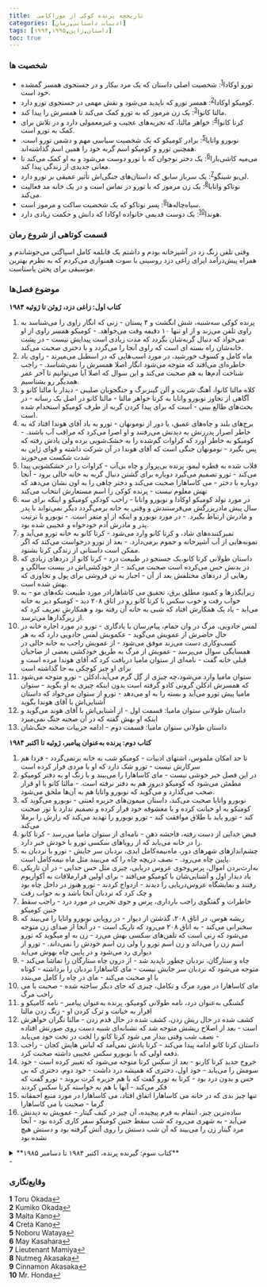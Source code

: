 ```yaml
---
title:  تاریخچه پرنده کوکی از موراکامی
categories: [ادبیات داستانی,رمان]
tags: [داستان,ژاپن,۱۹۹۴,۱۹۹۵]
toc: true
---
```


### شخصیت ها
- تورو اوکادا<sup id="a1">[1](#f1)</sup>: شخصیت اصلی داستان که یک مرد بیکار و در جستجوی همسر گمشده خود است.
- کومیکو اوکادا<sup id="a2">[2](#f2)</sup>: همسر تورو که ناپدید می‌شود و نقش مهمی در جستجوی تورو دارد.
- مالتا کانوا<sup id="a3">[3](#f3)</sup>: یک زن مرموز که به تورو کمک می‌کند تا همسرش را پیدا کند.
- کرتا کانوا<sup id="a4">[4](#f4)</sup>: خواهر مالتا، که تجربه‌های عجیب و غیرمعمولی دارد و در تلاش برای کمک به تورو است.
- نوبورو واتایا<sup id="a5">[5](#f5)</sup>: برادر کومیکو که یک شخصیت سیاسی مهم و دشمن تورو است. همچنین تورو و کومیکو اسم گربه خود را همین اسم گذاشته‌اند.
- می‌میه کاشی‌بارا<sup id="a6">[6](#f6)</sup>: یک دختر نوجوان که با تورو دوست می‌شود و به او کمک می‌کند تا معانی جدیدی از زندگی پیدا کند.
- لی‌یو شینگو<sup id="a7">[7](#f7)</sup>: یک سرباز سابق که داستان‌های جنگی‌اش تأثیر عمیقی بر تورو دارد.
- نوتاکو واتایا<sup id="a8">[8](#f8)</sup>: یک زن مرموز که با تورو در تماس است و در یک خانه مد فعالیت می‌کند.
- سیاه‌چاله‌ها<sup id="a9">[9](#f9)</sup>: پسر نوتاکو که یک شخصیت ساکت و مرموز است.
- هوندا<sup id="a10">[10](#f10)</sup>: یک دوست قدیمی خانواده اوکادا که دانش و حکمت زیادی دارد.

### قسمت کوتاهی از شروع رمان
وقتی تلفن زنگ زد در آشپزخانه بودم و داشتم یک قابلمه کامل اسپاگتی می‌جوشاندم و همراه پیش‌درآمد اپرای زاغی دزد روسینی با سوت همنوازی می‌کردم که به نظرم بهترین موسیقی برای پختن پاستاست.

### موضوع فصل‌ها

**کتاب اول: زاغی دزد، ژوئن تا ژوئیه ۱۹۸۴**
  1. پرنده کوکی سه‌شنبه، شش انگشت و ۴ پستان
    - زنی که انگار راوی را می‌شناسد به راوی تلفن می‌زند و از او تنها ۱۰ دقیفه وقت می‌خواهد.
    - کومیکو همسر راوی از او می‌خواد که دنبال گربه‌شان بگردد که مدت زیادی است پیدایش نیست
    - در پشت خانه‌شان راه بسته ای‌ است که راوی آنجا را می‌گردد و با دختری صحبت می‌کند.
  2. ماه کامل و کسوف خورشید، در مورد اسب‌هایی که در اسطبل می‌میرند
    - راوی یاد خاطره‌ای می‌افتد که متوجه می‌شود انگار اصلا همسرش را نمی‌شناسد.
    - راجب شناخت آدم‌ها به هم صحبت می‌کند و این سوال که اصلا آیا می‌توانیم تا آخر عمر همدیگر رو بشناسیم.
  3. کلاه مالتا کانوا، آهنگ شربت و آلن گینزبرگ و جنگجویان صلیبی
    - دیدار با مالتا کانو و آگاهی از تجاوز نوبورو واتایا به کرتا خواهر مالتا
    - مالتا کانو در اصل یک رسانه - در بحث‌های طالع بینی - است که برای پیدا کردن گربه از طرف کومیکو استخدام شده است.
  4. برج‌های بلند و چاه‌های عمیق، یا دور از نومونهان
    - تورو به یاد آقای هوندا افتاد که به خاطر اصرار پدرزنش به دیدنش می‌رفتند و او اصرا می‌کرد که مراقب آب باشند.
    - کومیکو به خاطر آورد که کراوات گم‌شده را به خشک‌شویی برده ولی یادش رفته که پس بگیرد
    - نومونهان جنگی است که آقای هوندا در آن شرکت داشته و قوای ژاپن به شدت شکست می‌خورند
  5. قلاب شده به قطره لیمو، پرنده بی‌پرواز و چاه ‌بی‌آب
    - کراوات را در خشکشویی پیدا می‌کند
    - تورو تصمیم می‌گیرد دوباره برای گشتن دنبال گربه به خانه خالی برود
    - آنجا دوباره با دختر - می کاساهارا صحبت می‌کند و دختر چاهی را به اون نشان می‌دهد که تهش معلوم نیست
    - پرنده کوکی را اسم مستعارش انتخاب می‌کند
  6. در مورد تولد کومیکو اوکادا و نوبورو واتابا
    - راحب کودکی کومیکو و اینکه برای سه سال پیش مادربزرگش می‌فرستندش و وقتی به خانه برمی‌گردد دیگر نمی‌تواند با پدر و مادرش ارتباط بگیرد.
    - در مورد نوبورو و اینکه از او متفر است.
    - نوبورو با ترتبت پدر و مادرش آدم خودخواه و عجیبی شده بود.
  7. تمیزکننده‌های شاد، و کرتا کانو وارد می‌شود
    - کرتا کانو به خانه تورو می‌آید و نمونه‌هایی از آب آشپزخانه و حموم برمی‌دارد.
    - بعد از تورو درخواست می‌کند که اگر ممکن است داستانی از زتدگی کرتا بشنود. 
  8. داستان طولانی کرتا کانو،‌یک جستجو در طبیعت درد
    - کرتا کانو از درد‌های زیادی که در بدنش حس می‌کرده است صحبت می‌کند
    - از خودکشی‌اش در بیست سالگی و رهایی از درد‌های مختلفش بعد از آن
    - اجبار به تن فروشی برای پول و تجاوزی که بهش شده است.
  9. زیرآبگذرها و کمبود مطلق برق، تحقیق می کاشاهارادر مورد طبیعت تکه‌های مو
    - به خواب رفت و خوب سکس با کرتا کانو رو  در اتاق ۲۰۸ دید
    - کومیکو دیر به خانه می‌اید
    - یاد یک همکارش افتاد که شبی به خانه آن رفته بود و همکارش تعریف کرد که از زیرگذار‌ها می‌ترسد.
  10. لمس جادویی، مرگ در وان حمام، پیام‌رسان با یادگاری
    - تورو در مورد اجاره خانه در حال حاضرش از عمویش می‌گوید
    - عکمویش لمس جادویی دارد که به هر کسب‌وکاری دست می‌زند موفق می‌شود
    - از عمویش راجب به خانه‌ خالی در همسایگی سوال می‌پرسد
    - عمویش از مرگ به طریق خودکشی بعضی از صاحبان قبلی خانه گفت
    - نامه‌ای از ستوان مامیا دریافت کرد که آقای هوندا مرده است و برای او چیز کوچکی به جا گذاشته است
  11. ستوان مامیا وارد می‌شود،‌چه چیزی از گِل گرم می‌آید،‌ادکلن
    - تورو متوجه می‌شود که همسرش ادکلن گرونی کادو گرفته است بدون اینکه چیزی به او بگوید
    - ستوان مامیا پیش تورو می‌آید و بسته را به او می‌دهد 
    - تورو از ستوان می‌خواد که داستان آشنایی‌اش با آقای هوندا بگوید
  12. داستان طولانی ستوان مامیا: قسمت اول
    - از آشنایی‌اش با آقای هوند می‌گوید و اینکه او بهش گفته که در آن صحنه جنگ نمی‌میرد
  13. داستان طولانی ستوان مامیا: قسمت دوم
    - ادامه جزییات صحنه جنگ‌شان


**کتاب دوم: پرنده به‌عنوان پیامبر، ژوئیه تا اکتبر ۱۹۸۴**
  1. تا حد امکان ملموس، اشتهای ادبیات
    - کومیکو شب به خانه برنمی‌گردد
    - فردا هم سرکارش نیست
    - تورو شک دارد که او با مردی فرار کرده است
  2. در این فصل خبر خوشی نیست
    - مای کاساهارا را می‌بیند و با زنگ او به دفتر کومیکو مطمئن می‌شود که کومیکو دیروز هم به دفتر نرفته است.
    -  مالتا کانو با او قرار صحب می‌گذارد و می‌گوید که نوبورو واتایا هم به آن‌ها ملحق می‌شود.
  3.  نوبورو واتایا صحبت می‌کند، داستان میمون‌های جزیره لعنتی
    - نوبورو می‌گوید که کومیکو به او خیانت کرده و با معشوقه خود فرار کرده و تصمیم ندارد با تور صحبت کند
    - تورو باید با طلاق موافقت کند
    - تورو نوبورو را تهدید می‌کند که رازش را برملا می‌کند
  4. فیض خدایی از دست رفته،‌ فاحشه ذهن
    - نامه‌ای از ستوان مامیا می‌رسد
    - کرتا کانو را در خانه می‌یابد که از رویاهای سکسی تورو با خودش خبر دارد.
  5. چشم‌انداز‌های شهرهای دور، ماه‌نیمه‌کامل ابدی، نردبان سر جایش
    - تورو با نردبان به پایین چاه می‌رود.
    - نصف دریچه چاه را که می‌بیند مثل ماه نیمه‌کامل است.
  6. به‌ارث‌بردن اموال، پرس‌و‌جوی عروس دریایی، چیزی مثل حس جدایی
    - در آن تاریکی یاد دیدار اول و آشنایی‌شان با کومیکو می‌افتد
    - برای اولین قرارملاقات به آکواریوم رفتند و نمایشگاه عروس‌دریایی را دیدند
    - ازدواج کردند
    - تورو هنوز در داخل چاه بود و چک کرد که نردبان آنجا باشد و به خواب رفت
  7. خاطرات و گفتگوی راجب بارداری، پرس و جوی تجربی در مورد درد
    - راجب سقط جنین کومیکو
  8. ریشه هوس، در اتاق ۲۰۸، گذشتن از دیوار
    - در رویایی نوبورو واتایا را می‌بیند که سخنرانی می‌کند
    - به اتاق ۲۰۸ می‌رود که تاریک است
    - در آنجا از صدای زن متوجه می‌شود که زنی است که تلفن‌های سکسی بهش می‌زد
    - زن به او میگوید که تورو اسم زن را می‌داند و زن اسم تورو را ولی زن اسم خودش را نمی‌داند.
    - تورو از دیواری رد می‌شود و در پایین چاه بهوش می‌اید
  9. چاه و ستارگان، نردبان چطور ناپدید شد
    - از درون چاه ستارگان را تماشا می‌کند
    - متوجه می‌شود که نردبان سر جایش نیست
    - مای کاساهارا نردبان را برداشته
    - کوتاه با او صحبت می‌کند
    - مای در چاه را کامل می‌بندد
  10. مای کاساهارا در مورد مرگ و تکامل، چیزی که جای دیگر ساخته شده
    - صحبت با می راحب مرگ
  11. گشنگی به‌عنوان درد، نامه طولانی کومیکو، پرنده به‌عنوان پیامبر
    - نامه کامیکو و اقرار به خیانت و ترک کردن او
    - زنگ زدن مالتا
  12. کشف شده در حال ریش زدن، کشف شده در حال قدم زدن
    - مالتا نگران خواهرش است
    - بعد از اصلاح ریشش متوجه شد که نشنانه‌ای شبیه دست روی صورتش افتاده
    - نصف شب وقتی بیدار می ‌شود کرتا کانو را لخت در تخت خود می‌یابد
  13. داستان کرتا کانو ادامه پیدا می‌کند
    - کرتا یادش نمی‌آمد که لباس هایش کجان
    - راجب دفعه اولی که با نوبورو سکس عجیبی داشته صحبت کرد.
  14. خروج جدید کرتا کارنو
    - بعد از سکس کرتا متوجه می‌شود که تغییر کرده است
    - خود سومش را می‌یابد
    - خود اول، دختری که همیشه درد داشت
    - خود دوم، دختری که بی حس و بدون درد بود
    - کرتا به تورو گفت که با هم جزیره کرت بروند
    - تورو گفت که فکر می‌کند
    - آنها با هم به خواسته کرتا سکس کردند
  15. تنها چیز بدی که در خانه می کاساهارا اتفاق افتاد، می کاساهارا در مورد منبع احمقانه گرما
    - صحبت‌ با می کاساهارا
  16. ساده‌ترین چیز، انتقام به فرم پیچیده، آن چیز در کیف گیتار
    - عمویش به دیدنش می‌آید
    - به شهری‌ می‌رود که شب سقط جنین کومیکو سفر کاری کرده بود
    - آنجا مرد گیتار زن را می‌بیند که آن شب دستش را روی آتش گرفته بود و دستش هیچ نشده بود

<details>
<summary>**کتاب سوم: گیرنده پرنده، اکتبر ۱۹۸۴ تا دسامبر ۱۹۸۵**</summary>
  1. پرنده کوکی در زمستان
</details>    - 

### وقایع‌نگاری

<!-- <details>
  <summary>Click to expand/collapse</summary>

  This is the content of the collapsible section.

  - You can include lists
  - Add various elements
  - Any content you want!

</details> -->


<b id="f1">1</b> <span class="footnote">Toru Okada</span>[↩](#a1)
<br><b id="f2">2</b> <span class="footnote">Kumiko Okada</span>[↩](#a2)
<br><b id="f3">3</b> <span class="footnote">Malta Kano</span>[↩](#a3)
<br><b id="f4">4</b> <span class="footnote">Creta Kano</span>[↩](#a4)
<br><b id="f5">5</b> <span class="footnote">Noboru Wataya</span>[↩](#a5)
<br><b id="f6">6</b> <span class="footnote">May Kasahara</span>[↩](#a6)
<br><b id="f7">7</b> <span class="footnote">Lieutenant Mamiya</span>[↩](#a7)
<br><b id="f8">8</b> <span class="footnote">Nutmeg Akasaka</span>[↩](#a8)
<br><b id="f9">9</b> <span class="footnote">Cinnamon Akasaka</span>[↩](#a9)
<br><b id="f10">10</b> <span class="footnote">Mr. Honda</span>[↩](#a10)